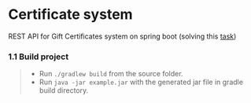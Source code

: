 # Certificate system

REST API for Gift Certificates system on spring boot
(solving
this [task](https://github.com/mjc-school/MJC-School/blob/old/stage%20%233/java/module%20%233.%20REST%20API%20Advanced/rest_api_advanced.md))

### 1.1 Build project

> - Run `./gradlew build` from the source folder.
>- Run `java -jar example.jar` with the generated jar file in gradle build directory.